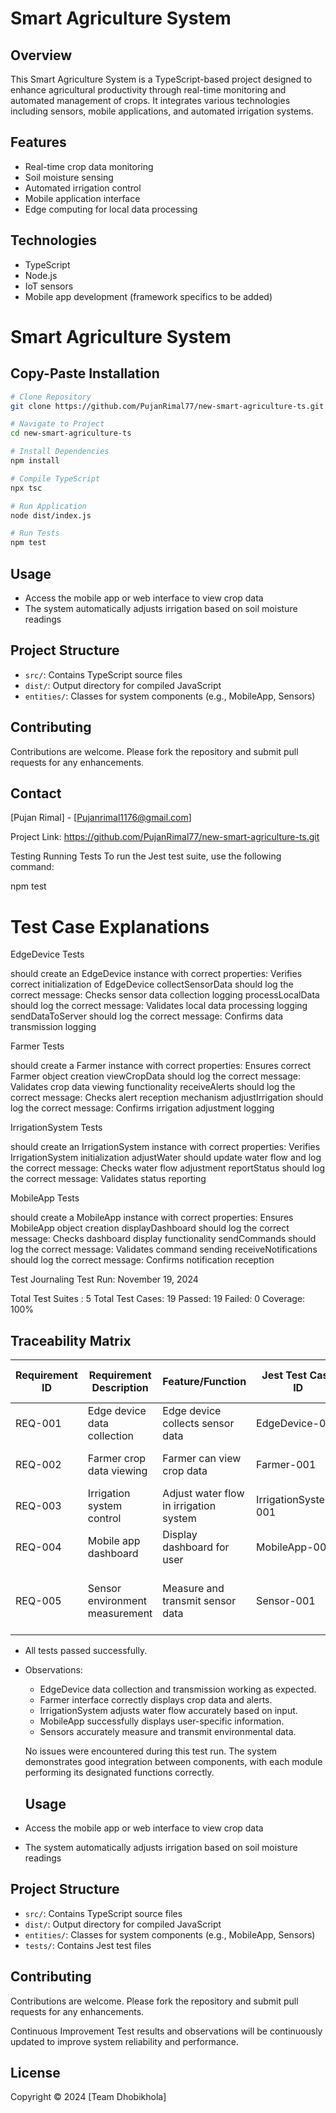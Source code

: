 # Smart Agriculture System

## Overview
This Smart Agriculture System is a TypeScript-based project designed to enhance agricultural productivity through real-time monitoring and automated management of crops. It integrates various technologies including sensors, mobile applications, and automated irrigation systems.

## Features
- Real-time crop data monitoring
- Soil moisture sensing
- Automated irrigation control
- Mobile application interface
- Edge computing for local data processing

## Technologies
- TypeScript
- Node.js
- IoT sensors
- Mobile app development (framework specifics to be added)

# Smart Agriculture System

## Copy-Paste Installation

```bash
# Clone Repository
git clone https://github.com/PujanRimal77/new-smart-agriculture-ts.git

# Navigate to Project
cd new-smart-agriculture-ts

# Install Dependencies
npm install

# Compile TypeScript
npx tsc

# Run Application
node dist/index.js

# Run Tests
npm test
```

     
## Usage
- Access the mobile app or web interface to view crop data
- The system automatically adjusts irrigation based on soil moisture readings

## Project Structure
- `src/`: Contains TypeScript source files
- `dist/`: Output directory for compiled JavaScript
- `entities/`: Classes for system components (e.g., MobileApp, Sensors)

## Contributing
Contributions are welcome. Please fork the repository and submit pull requests for any enhancements.


## Contact
[Pujan Rimal] - [Pujanrimal1176@gmail.com]

Project Link: https://github.com/PujanRimal77/new-smart-agriculture-ts.git

Testing
Running Tests
To run the Jest test suite, use the following command:

npm test


 # Test Case Explanations
EdgeDevice Tests

should create an EdgeDevice instance with correct properties: Verifies correct initialization of EdgeDevice
collectSensorData should log the correct message: Checks sensor data collection logging
processLocalData should log the correct message: Validates local data processing logging
sendDataToServer should log the correct message: Confirms data transmission logging

Farmer Tests

should create a Farmer instance with correct properties: Ensures correct Farmer object creation
viewCropData should log the correct message: Validates crop data viewing functionality
receiveAlerts should log the correct message: Checks alert reception mechanism
adjustIrrigation should log the correct message: Confirms irrigation adjustment logging

IrrigationSystem Tests

should create an IrrigationSystem instance with correct properties: Verifies IrrigationSystem initialization
adjustWater should update water flow and log the correct message: Checks water flow adjustment
reportStatus should log the correct message: Validates status reporting

MobileApp Tests

should create a MobileApp instance with correct properties: Ensures MobileApp object creation
displayDashboard should log the correct message: Checks dashboard display functionality
sendCommands should log the correct message: Validates command sending
receiveNotifications should log the correct message: Confirms notification reception

Test Journaling
Test Run: November 19, 2024

Total Test Suites : 5
Total Test Cases: 19
Passed: 19
Failed: 0
Coverage: 100%


## Traceability Matrix

| Requirement ID | Requirement Description | Feature/Function | Jest Test Case ID | Oracle (Expected Outcome) | Test Status |
|----------------|-------------------------|------------------|-------------------|---------------------------|-------------|
| REQ-001 | Edge device data collection | Edge device collects sensor data | EdgeDevice-001 | Console log of data collection | Passed |
| REQ-002 | Farmer crop data viewing | Farmer can view crop data | Farmer-001 | Console log of farmer viewing data | Passed |
| REQ-003 | Irrigation system control | Adjust water flow in irrigation system | IrrigationSystem-001 | Water flow adjustment logged | Passed |
| REQ-004 | Mobile app dashboard | Display dashboard for user | MobileApp-001 | Console log of dashboard display | Passed |
| REQ-005 | Sensor environment measurement | Measure and transmit sensor data | Sensor-001 | Console log of measurement and transmission | Passed |


- All tests passed successfully.
- Observations:
  - EdgeDevice data collection and transmission working as expected.
  - Farmer interface correctly displays crop data and alerts.
  - IrrigationSystem adjusts water flow accurately based on input.
  - MobileApp successfully displays user-specific information.
  - Sensors accurately measure and transmit environmental data.

  No issues were encountered during this test run. The system demonstrates good integration between components, with each module performing its designated functions correctly.

  ## Usage
- Access the mobile app or web interface to view crop data
- The system automatically adjusts irrigation based on soil moisture readings

## Project Structure
- `src/`: Contains TypeScript source files
- `dist/`: Output directory for compiled JavaScript
- `entities/`: Classes for system components (e.g., MobileApp, Sensors)
- `tests/`: Contains Jest test files

## Contributing
Contributions are welcome. Please fork the repository and submit pull requests for any enhancements.

Continuous Improvement
Test results and observations will be continuously updated to improve system reliability and performance.

## License
Copyright © 2024 [Team Dhobikhola]

